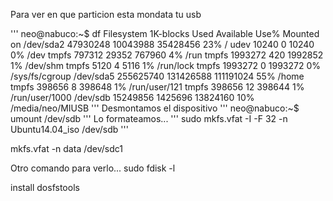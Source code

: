 Para ver en que particion esta mondata tu usb

'''
neo@nabuco:~$ df
Filesystem     1K-blocks      Used Available Use% Mounted on
/dev/sda2       47930248  10043988  35428456  23% /
udev               10240         0     10240   0% /dev
tmpfs             797312     29352    767960   4% /run
tmpfs            1993272       420   1992852   1% /dev/shm
tmpfs               5120         4      5116   1% /run/lock
tmpfs            1993272         0   1993272   0% /sys/fs/cgroup
/dev/sda5      255625740 131426588 111191024  55% /home
tmpfs             398656         8    398648   1% /run/user/121
tmpfs             398656        12    398644   1% /run/user/1000
/dev/sdb        15249856   1425696  13824160  10% /media/neo/MIUSB
'''
Desmontamos el dispositivo
'''
neo@nabuco:~$ umount /dev/sdb
'''
Lo formateamos...
'''
sudo mkfs.vfat -I -F 32 -n Ubuntu14.04_iso /dev/sdb
'''




mkfs.vfat -n data /dev/sdc1


Otro comando para verlo... sudo fdisk -l

install dosfstools
